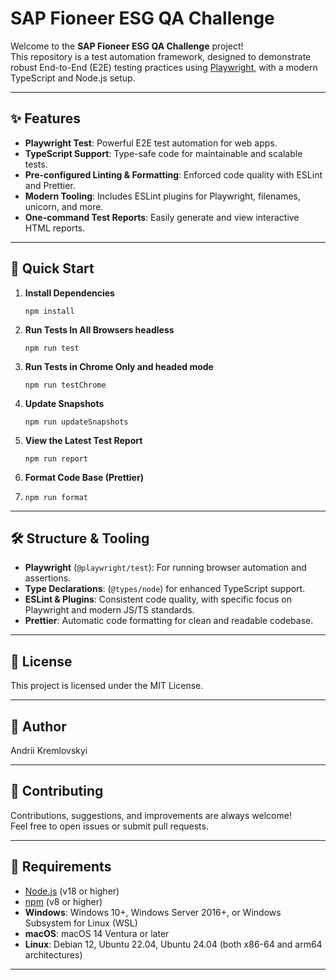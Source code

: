 # SAP Fioneer ESG QA Challenge

Welcome to the **SAP Fioneer ESG QA Challenge** project!  
This repository is a test automation framework, designed to demonstrate robust End-to-End (E2E) testing practices using [Playwright](https://playwright.dev/), with a modern TypeScript and Node.js setup.

---

## ✨ Features

- **Playwright Test**: Powerful E2E test automation for web apps.
- **TypeScript Support**: Type-safe code for maintainable and scalable tests.
- **Pre-configured Linting & Formatting**: Enforced code quality with ESLint and Prettier.
- **Modern Tooling**: Includes ESLint plugins for Playwright, filenames, unicorn, and more.
- **One-command Test Reports**: Easily generate and view interactive HTML reports.

---

## 🚀 Quick Start

1. **Install Dependencies**

   `npm install`

2. **Run Tests In All Browsers headless**

   `npm run test`

3. **Run Tests in Chrome Only and headed mode**

   `npm run testChrome`

4. **Update Snapshots**

   `npm run updateSnapshots`

5. **View the Latest Test Report**

   `npm run report`

6. **Format Code Base (Prettier)**
7. `npm run format`

---

## 🛠️ Structure & Tooling

- **Playwright** (`@playwright/test`): For running browser automation and assertions.
- **Type Declarations**: (`@types/node`) for enhanced TypeScript support.
- **ESLint & Plugins**: Consistent code quality, with specific focus on Playwright and modern JS/TS standards.
- **Prettier**: Automatic code formatting for clean and readable codebase.

---

## 📃 License

This project is licensed under the MIT License.

---

## 👤 Author

Andrii Kremlovskyi

---

## 🤝 Contributing

Contributions, suggestions, and improvements are always welcome!  
Feel free to open issues or submit pull requests.

---

## 🧰 Requirements

- [Node.js](https://nodejs.org/) (v18 or higher)
- [npm](https://www.npmjs.com/) (v8 or higher)
- **Windows**: Windows 10+, Windows Server 2016+, or Windows Subsystem for Linux (WSL)
- **macOS**: macOS 14 Ventura or later
- **Linux**: Debian 12, Ubuntu 22.04, Ubuntu 24.04 (both x86-64 and arm64 architectures)


---
